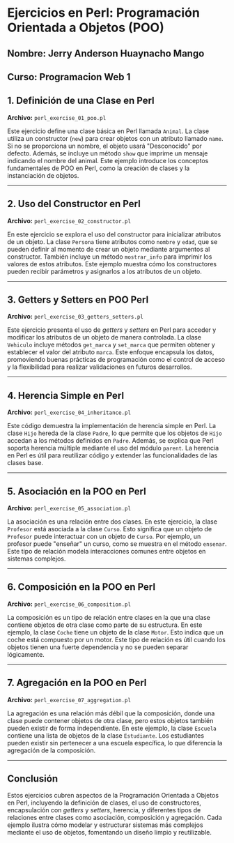 # Ejercicios en Perl: Programación Orientada a Objetos (POO)
Nombre: Jerry Anderson Huaynacho Mango
---

Curso: Programacion Web 1
---

## **1. Definición de una Clase en Perl**  
**Archivo:** `perl_exercise_01_poo.pl`  

Este ejercicio define una clase básica en Perl llamada `Animal`. La clase utiliza un constructor (`new`) para crear objetos con un atributo llamado `name`. Si no se proporciona un nombre, el objeto usará "Desconocido" por defecto. Además, se incluye un método `show` que imprime un mensaje indicando el nombre del animal. Este ejemplo introduce los conceptos fundamentales de POO en Perl, como la creación de clases y la instanciación de objetos.

---

## **2. Uso del Constructor en Perl**  
**Archivo:** `perl_exercise_02_constructor.pl`  

En este ejercicio se explora el uso del constructor para inicializar atributos de un objeto. La clase `Persona` tiene atributos como `nombre` y `edad`, que se pueden definir al momento de crear un objeto mediante argumentos al constructor. También incluye un método `mostrar_info` para imprimir los valores de estos atributos. Este ejemplo muestra cómo los constructores pueden recibir parámetros y asignarlos a los atributos de un objeto.

---

## **3. Getters y Setters en POO Perl**  
**Archivo:** `perl_exercise_03_getters_setters.pl`  

Este ejercicio presenta el uso de *getters* y *setters* en Perl para acceder y modificar los atributos de un objeto de manera controlada. La clase `Vehiculo` incluye métodos `get_marca` y `set_marca` que permiten obtener y establecer el valor del atributo `marca`. Este enfoque encapsula los datos, promoviendo buenas prácticas de programación como el control de acceso y la flexibilidad para realizar validaciones en futuros desarrollos.

---

## **4. Herencia Simple en Perl**  
**Archivo:** `perl_exercise_04_inheritance.pl`  

Este código demuestra la implementación de herencia simple en Perl. La clase `Hijo` hereda de la clase `Padre`, lo que permite que los objetos de `Hijo` accedan a los métodos definidos en `Padre`. Además, se explica que Perl soporta herencia múltiple mediante el uso del módulo `parent`. La herencia en Perl es útil para reutilizar código y extender las funcionalidades de las clases base.

---

## **5. Asociación en la POO en Perl**  
**Archivo:** `perl_exercise_05_association.pl`  

La asociación es una relación entre dos clases. En este ejercicio, la clase `Profesor` está asociada a la clase `Curso`. Esto significa que un objeto de `Profesor` puede interactuar con un objeto de `Curso`. Por ejemplo, un profesor puede "enseñar" un curso, como se muestra en el método `ensenar`. Este tipo de relación modela interacciones comunes entre objetos en sistemas complejos.

---

## **6. Composición en la POO en Perl**  
**Archivo:** `perl_exercise_06_composition.pl`  

La composición es un tipo de relación entre clases en la que una clase contiene objetos de otra clase como parte de su estructura. En este ejemplo, la clase `Coche` tiene un objeto de la clase `Motor`. Esto indica que un coche está compuesto por un motor. Este tipo de relación es útil cuando los objetos tienen una fuerte dependencia y no se pueden separar lógicamente.

---

## **7. Agregación en la POO en Perl**  
**Archivo:** `perl_exercise_07_aggregation.pl`  

La agregación es una relación más débil que la composición, donde una clase puede contener objetos de otra clase, pero estos objetos también pueden existir de forma independiente. En este ejemplo, la clase `Escuela` contiene una lista de objetos de la clase `Estudiante`. Los estudiantes pueden existir sin pertenecer a una escuela específica, lo que diferencia la agregación de la composición.

---

## **Conclusión**  

Estos ejercicios cubren aspectos de la Programación Orientada a Objetos en Perl, incluyendo la definición de clases, el uso de constructores, encapsulación con *getters* y *setters*, herencia, y diferentes tipos de relaciones entre clases como asociación, composición y agregación. Cada ejemplo ilustra cómo modelar y estructurar sistemas más complejos mediante el uso de objetos, fomentando un diseño limpio y reutilizable.

